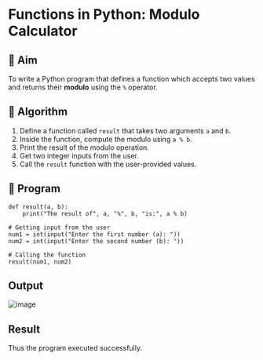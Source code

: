 # Functions in Python: Modulo Calculator

## 🎯 Aim
To write a Python program that defines a function which accepts two values and returns their **modulo** using the `%` operator.

## 🧠 Algorithm
1. Define a function called `result` that takes two arguments `a` and `b`.
2. Inside the function, compute the modulo using `a % b`.
3. Print the result of the modulo operation.
4. Get two integer inputs from the user.
5. Call the `result` function with the user-provided values.

## 🧾 Program

```
def result(a, b):
    print("The result of", a, "%", b, "is:", a % b)

# Getting input from the user
num1 = int(input("Enter the first number (a): "))
num2 = int(input("Enter the second number (b): "))

# Calling the function
result(num1, num2)
```

## Output

![image](https://github.com/user-attachments/assets/03541008-1ebb-40fb-9b07-31eb98587d88)


## Result

Thus the program executed successfully.
